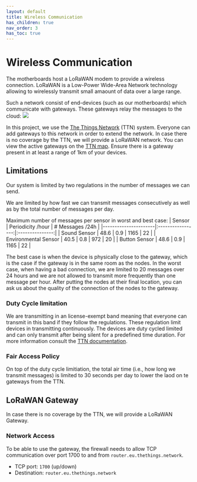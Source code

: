 ```yaml
---
layout: default
title: Wireless Communication
has_children: true
nav_order: 3
has_toc: true
---
```


# Wireless Communication
The motherboards host a LoRaWAN modem to provide a wireless connection.
LoRaWAN is a Low-Power Wide-Area Network technology allowing to wirelessly transmit small amaount of data over a large range.

Such a network consist of end-devices (such as our motherboards) which communicate with gateways. These gateways relay the messages to the cloud:
![](https://www.thethingsnetwork.org/docs/network/overview.png)

In this project, we use the [The Things Network](https://www.thethingsnetwork.org/) (TTN) system.
Everyone can add gateways to this network in order to extend the network.
In case there is no coverage by the TTN, we will provide a LoRaWAN network.
You can view the active gateways on the [TTN map](https://www.thethingsnetwork.org/map).
Ensure there is a gateway present in at least a range of 1km of your devices.


## Limitations
Our system is limited by two regulations in the number of messages we can send.

We are limited by how fast we can transmit messages consecutively as well as by the total number of messages per day. 

Maximum number of messages per sensor in worst and best case:
| Sensor               | Periodicity /hour | # Messages /24h |
|----------------------|:-----------------:|:---------------:|
| Sound Sensor         |     48.6 | 0.9    |    1165 | 22    |
| Environmental Sensor |     40.5 | 0.8    |     972 | 20    |
| Button Sensor        |     48.6 | 0.9    |    1165 | 22    |

The best case is when the device is physically close to the gateway, which is the case if the gateway is in the same room as the nodes. 
In the worst case, when having a bad connection, we are limited to 20 messages over 24 hours and we are not allowed to transmit more frequently than one message per hour. After putting the nodes at their final location, you can ask us about the quality of the connection of the nodes to the gateway.

### Duty Cycle limitation
We are transmitting in an license-exempt band meaning that everyone can transmit in this band if they follow the regulations. These regulation limit devices in transmitting continuously. The devices are duty cycled limited and can only transmit after being silent for a predefined time duration.
For more information consult the [TTN documentation](https://www.thethingsnetwork.org/docs/lorawan/duty-cycle.html#maximum-duty-cycle).

### Fair Access Policy
On top of the duty cycle limitiation, the total air time (i.e., how long we transmit messages) is limited to 30 seconds per day to lower the laod on te gateways from the TTN. 


## LoRaWAN Gateway
In case there is no coverage by the TTN, we will provide a LoRaWAN Gateway.

### Network Access
To be able to use the gateway, the firewall needs to allow TCP communication over port 1700 to and from `router.eu.thethings.network`.

- TCP port: `1700` (up/down)
- Destination: `router.eu.thethings.network`




